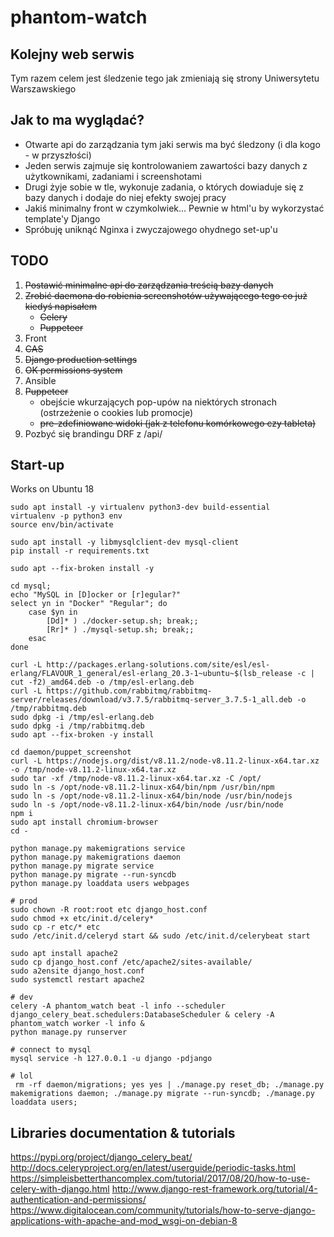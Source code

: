 # phantom-watch

## Kolejny web serwis

Tym razem celem jest śledzenie tego jak zmieniają się strony Uniwersytetu Warszawskiego

## Jak to ma wyglądać?

- Otwarte api do zarządzania tym jaki serwis ma być śledzony (i dla kogo - w przyszłości)
- Jeden serwis zajmuje się kontrolowaniem zawartości bazy danych z użytkownikami, zadaniami i screenshotami
- Drugi żyje sobie w tle, wykonuje zadania, o których dowiaduje się z bazy danych i dodaje do niej efekty swojej pracy
- Jakiś minimalny front w czymkolwiek... Pewnie w html'u by wykorzystać template'y Django
- Spróbuję uniknąć Nginxa i zwyczajowego ohydnego set-up'u

## TODO

1. ~~Postawić minimalne api do zarządzania treścią bazy danych~~
1. ~~Zrobić daemona do robienia screenshotów używającego tego co już kiedyś napisałem~~
    - ~~Celery~~
    - ~~Puppeteer~~
1. Front
1. ~~CAS~~
1. ~~Django production settings~~
1. ~~OK permissions system~~
1. Ansible
1. ~~Puppeteer~~
    - obejście wkurzających pop-upów na niektórych stronach (ostrzeżenie o cookies lub promocje)
    - ~~pre-zdefiniowane widoki (jak z telefonu komórkowego czy tableta)~~
1. Pozbyć się brandingu DRF z /api/

## Start-up

Works on Ubuntu 18

```Shell
sudo apt install -y virtualenv python3-dev build-essential
virtualenv -p python3 env
source env/bin/activate

sudo apt install -y libmysqlclient-dev mysql-client
pip install -r requirements.txt

sudo apt --fix-broken install -y

cd mysql;
echo "MySQL in [D]ocker or [r]egular?"
select yn in "Docker" "Regular"; do
    case $yn in
        [Dd]* ) ./docker-setup.sh; break;;
        [Rr]* ) ./mysql-setup.sh; break;;
    esac
done

curl -L http://packages.erlang-solutions.com/site/esl/esl-erlang/FLAVOUR_1_general/esl-erlang_20.3-1~ubuntu~$(lsb_release -c | cut -f2)_amd64.deb -o /tmp/esl-erlang.deb
curl -L https://github.com/rabbitmq/rabbitmq-server/releases/download/v3.7.5/rabbitmq-server_3.7.5-1_all.deb -o /tmp/rabbitmq.deb
sudo dpkg -i /tmp/esl-erlang.deb
sudo dpkg -i /tmp/rabbitmq.deb
sudo apt --fix-broken -y install

cd daemon/puppet_screenshot
curl -L https://nodejs.org/dist/v8.11.2/node-v8.11.2-linux-x64.tar.xz -o /tmp/node-v8.11.2-linux-x64.tar.xz
sudo tar -xf /tmp/node-v8.11.2-linux-x64.tar.xz -C /opt/
sudo ln -s /opt/node-v8.11.2-linux-x64/bin/npm /usr/bin/npm
sudo ln -s /opt/node-v8.11.2-linux-x64/bin/node /usr/bin/nodejs
sudo ln -s /opt/node-v8.11.2-linux-x64/bin/node /usr/bin/node
npm i
sudo apt install chromium-browser
cd -

python manage.py makemigrations service
python manage.py makemigrations daemon
python manage.py migrate service
python manage.py migrate --run-syncdb
python manage.py loaddata users webpages

# prod
sudo chown -R root:root etc django_host.conf
sudo chmod +x etc/init.d/celery*
sudo cp -r etc/* etc
sudo /etc/init.d/celeryd start && sudo /etc/init.d/celerybeat start

sudo apt install apache2
sudo cp django_host.conf /etc/apache2/sites-available/
sudo a2ensite django_host.conf
sudo systemctl restart apache2

# dev
celery -A phantom_watch beat -l info --scheduler django_celery_beat.schedulers:DatabaseScheduler & celery -A phantom_watch worker -l info &
python manage.py runserver

# connect to mysql
mysql service -h 127.0.0.1 -u django -pdjango

# lol
 rm -rf daemon/migrations; yes yes | ./manage.py reset_db; ./manage.py makemigrations daemon; ./manage.py migrate --run-syncdb; ./manage.py loaddata users;

```

## Libraries documentation & tutorials

https://pypi.org/project/django_celery_beat/
http://docs.celeryproject.org/en/latest/userguide/periodic-tasks.html
https://simpleisbetterthancomplex.com/tutorial/2017/08/20/how-to-use-celery-with-django.html
http://www.django-rest-framework.org/tutorial/4-authentication-and-permissions/
https://www.digitalocean.com/community/tutorials/how-to-serve-django-applications-with-apache-and-mod_wsgi-on-debian-8
